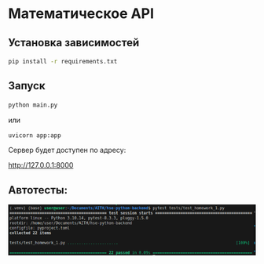 # Математическое API

## Установка зависимостей
```bash
pip install -r requirements.txt
```

## Запуск

```bash
python main.py
```
или
```bash
uvicorn app:app
```
Сервер будет доступен по адресу:

http://127.0.0.1:8000

## Автотесты:

![alt text](src/image.png)
